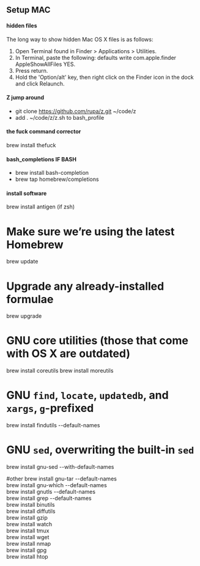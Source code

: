 
## Setup MAC

#### hidden files
The long way to show hidden Mac OS X files is as follows:
1. Open Terminal found in Finder > Applications > Utilities.
2. In Terminal, paste the following: defaults write com.apple.finder AppleShowAllFiles YES.
3. Press return.
4. Hold the 'Option/alt' key, then right click on the Finder icon in the dock and click Relaunch.

#### Z jump around
* git clone https://github.com/rupa/z.git ~/code/z
* add . ~/code/z/z.sh to bash_profile

#### the fuck command corrector
brew install thefuck


#### bash_completions IF BASH
* brew install bash-completion
* brew tap homebrew/completions

#### install software
brew install antigen (if zsh)
# Make sure we’re using the latest Homebrew
brew update

# Upgrade any already-installed formulae
brew upgrade


# GNU core utilities (those that come with OS X are outdated)
brew install coreutils
brew install moreutils
# GNU `find`, `locate`, `updatedb`, and `xargs`, `g`-prefixed
brew install findutils --default-names  
# GNU `sed`, overwriting the built-in `sed`
brew install gnu-sed --with-default-names

#other
brew install gnu-tar --default-names  
brew install gnu-which --default-names  
brew install gnutls --default-names  
brew install grep --default-names  
brew install binutils  
brew install diffutils  
brew install gzip  
brew install watch  
brew install tmux   
brew install wget  
brew install nmap  
brew install gpg  
brew install htop  


